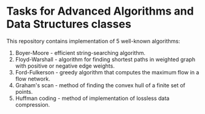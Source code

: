 # Tasks for Advanced Algorithms and Data Structures classes
This repository contains implementation of 5 well-known algorithms:
1. Boyer-Moore - efficient string-searching algorithm.
2. Floyd-Warshall - algorithm for finding shortest paths in weighted graph with positive or negative edge weights.
3. Ford-Fulkerson - greedy algorithm that computes the maximum flow in a flow network.
4. Graham's scan - method of finding the convex hull of a finite set of points.
5. Huffman coding - method of implementation of lossless data compression.
